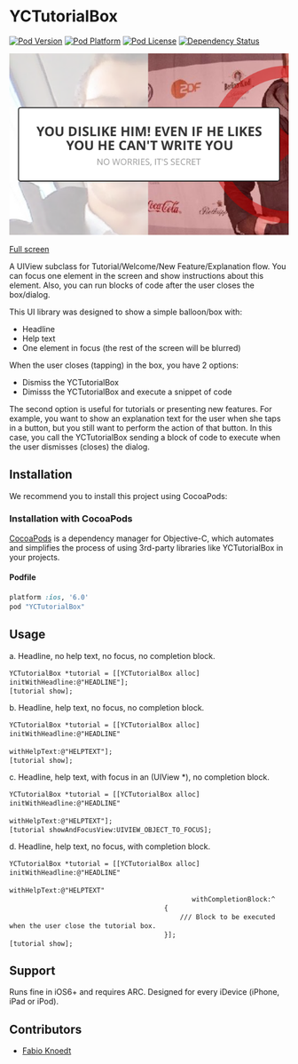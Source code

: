 YCTutorialBox
=============
[![Pod Version](http://img.shields.io/cocoapods/v/YCTutorialBox.svg?style=flat)](http://cocoadocs.org/docsets/YCTutorialBox/)
[![Pod Platform](http://img.shields.io/cocoapods/p/YCTutorialBox.svg?style=flat)](http://cocoadocs.org/docsets/YCTutorialBox/)
[![Pod License](http://img.shields.io/cocoapods/l/YCTutorialBox.svg?style=flat)](https://github.com/yuppiu/YCTutorialBox/blob/master/LICENSE)
[![Dependency Status](https://www.versioneye.com/objective-c/YCTutorialBox/1.0.8/badge.svg?style=flat)](https://www.versioneye.com/objective-c/YCTutorialBox)

![alt text](YCTutorialBoxSample/Resources/ExampleHalfScreen.png "Example of a Tutorial/Explanation/Information Box for an iOS application")

[Full screen](YCTutorialBoxSample/Resources/ExampleFullScreen.png)

A UIView subclass for Tutorial/Welcome/New Feature/Explanation flow. You can focus one element in the screen and show instructions about this element. Also, you can run blocks of code after the user closes the box/dialog.

This UI library was designed to show a simple balloon/box with:
- Headline
- Help text
- One element in focus (the rest of the screen will be blurred)

When the user closes (tapping) in the box, you have 2 options:
- Dismiss the YCTutorialBox
- Dimisss the YCTutorialBox and execute a snippet of code

The second option is useful for tutorials or presenting new features. For example, you want to show an explanation text for the user when she taps in a button, but you still want to perform the action of that button. In this case, you call the YCTutorialBox sending a block of code to execute when the user dismisses (closes) the dialog.

Installation
------------

We recommend you to install this project using CocoaPods:

### Installation with CocoaPods

[CocoaPods](http://cocoapods.org) is a dependency manager for Objective-C, which automates and simplifies the process of using 3rd-party libraries like YCTutorialBox in your projects.

#### Podfile

```ruby
platform :ios, '6.0'
pod "YCTutorialBox"
```

Usage
------------

a. Headline, no help text, no focus, no completion block.

	YCTutorialBox *tutorial = [[YCTutorialBox alloc] initWithHeadline:@"HEADLINE"];
	[tutorial show];

b. Headline, help text, no focus, no completion block.

	YCTutorialBox *tutorial = [[YCTutorialBox alloc] initWithHeadline:@"HEADLINE"
                                                     	 withHelpText:@"HELPTEXT"];
	[tutorial show];
	
c. Headline, help text, with focus in an (UIView *), no completion block.

	YCTutorialBox *tutorial = [[YCTutorialBox alloc] initWithHeadline:@"HEADLINE"
                                                     	 withHelpText:@"HELPTEXT"];
	[tutorial showAndFocusView:UIVIEW_OBJECT_TO_FOCUS];
	
d. Headline, help text, no focus, with completion block.

	YCTutorialBox *tutorial = [[YCTutorialBox alloc] initWithHeadline:@"HEADLINE"
                                                     	 withHelpText:@"HELPTEXT"
                                                  withCompletionBlock:^
                                           {
                                               /// Block to be executed when the user close the tutorial box.
                                           }];
	[tutorial show];
	
	
Support
------------	
	
Runs fine in iOS6+ and requires ARC.
Designed for every iDevice (iPhone, iPad or iPod).

	
Contributors
------------

* [Fabio Knoedt](https://github.com/fabioknoedt)
